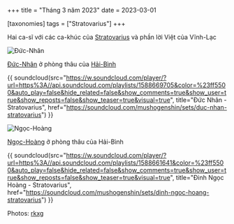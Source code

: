 +++
title = "Tháng 3 năm 2023"
date = 2023-03-01

[taxonomies]
tags = ["Stratovarius"]
+++

<!-- {{ soundcloud(src="", title="", href="") }} -->

Hai ca-sĩ với các ca-khúc của [Stratovarius](/tags/stratovarius/) và phần lời Việt của Vĩnh-Lạc

<!-- more -->

![Đức-Nhân](/images/DucNhan.jpg)

[Đức-Nhân](https://www.facebook.com/profile.php?id=100050806399009) ở phòng thâu của [Hải-Bình](https://www.facebook.com/nguyen.haibinh.90)

{{ soundcloud(src="https://w.soundcloud.com/player/?url=https%3A//api.soundcloud.com/playlists/1588669705&color=%23ff5500&auto_play=false&hide_related=false&show_comments=true&show_user=true&show_reposts=false&show_teaser=true&visual=true", title="Đức Nhân - Stratovarius", href="https://soundcloud.com/mushogenshin/sets/duc-nhan-stratovarius") }}

![Ngọc-Hoàng](/images/NgocHoang.jpg)

[Ngọc-Hoàng](https://www.facebook.com/hoangsilah) ở phòng thâu của Hải-Bình

{{ soundcloud(src="https://w.soundcloud.com/player/?url=https%3A//api.soundcloud.com/playlists/1588661641&color=%23ff5500&auto_play=false&hide_related=false&show_comments=true&show_user=true&show_reposts=false&show_teaser=true&visual=true", title="Đinh Ngọc Hoàng - Stratovarius", href="https://soundcloud.com/mushogenshin/sets/dinh-ngoc-hoang-stratovarius") }}

Photos: [rkxg](https://rkxg-blog.tumblr.com/)
